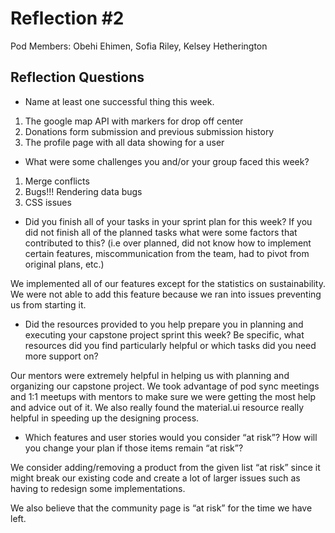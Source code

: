 # Reflection #2

Pod Members: Obehi Ehimen, Sofia Riley, Kelsey Hetherington

## Reflection Questions

* Name at least one successful thing this week.

 1. The google map API with markers for drop off center 
 2. Donations form submission and previous submission history 
 3. The profile page with all data showing for a user


* What were some challenges you and/or your group faced this week?

 1. Merge conflicts 
 2. Bugs!!! Rendering data bugs 
 3. CSS issues 

* Did you finish all of your tasks in your sprint plan for this week? If you did not finish all of the planned tasks what were some factors that contributed to this?  (i.e over planned, did not know how to implement certain features, miscommunication from the team, had to pivot from original plans, etc.)

 We implemented all of our features except for the statistics on sustainability. We were not able to add this feature because we ran into issues preventing us from starting it.
 
* Did the resources provided to you help prepare you in planning and executing your capstone project sprint this week? Be specific, what resources did you find particularly helpful or which tasks did you need more support on?

Our mentors were extremely helpful in helping us with planning and organizing our capstone project. We took advantage of pod sync meetings and 1:1 meetups with mentors to make sure we were getting the most help and advice out of it. We also really found the material.ui resource really helpful in speeding up the designing process. 

* Which features and user stories would you consider “at risk”? How will you change your plan if those items remain “at risk”?

We consider adding/removing a product from the given list “at risk” since it might break our existing code and create a lot of larger issues such as having to redesign some implementations. 

We also believe that the community page is “at risk” for the time we have left. 
